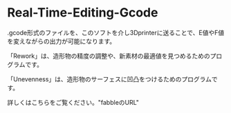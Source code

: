 # Real-Time-Editing-Gcode
.gcode形式のファイルを、このソフトを介し3Dprinterに送ることで、E値やF値を変えながらの出力が可能になります。

「Rework」は、造形物の精度の調整や、新素材の最適値を見つめるためのプログラムです。

「Unevenness」は、造形物のサーフェスに凹凸をつけるためのプログラムです。

詳しくはこちらをご覧ください。"fabbleのURL"
